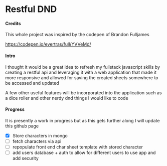 # Restful DND
#### Credits
This whole project was inspired by the codepen of Brandon Fulljames

https://codepen.io/evertras/full/YVVeMd/

#### Intro
I thought it would be a great idea to refresh my fullstack 
javascript skills by creating a restful api and leveraging it
with a web application that made it more responsive and allowed
for saving the created sheets somewhere to be accessed and updated

A few other useful features will be incorporated into the application
such as a dice roller and other nerdy dnd  things I would like to code


#### Progress
It is presently a work in progress but as this gets further
along I will update this github page

- [x] Store characters in mongo
- [ ] fetch characters via api
- [ ] repopulate front end char sheet template with stored character
- [ ] add users database + auth to allow for different users to use 
app and add security